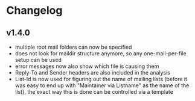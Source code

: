 # Changelog

## v1.4.0

 - multiple root mail folders can now be specified
 - does not look for maildir structure anymore, so any one-mail-per-file setup can be used
 - error messages now also show which file is causing them
 - Reply-To and Sender headers are also included in the analysis
 - List-Id is now used for figuring out the name of mailing lists (before it was easy to
   end up with "Maintainer via Listname" as the name of the list), the exact way this is
   done can be controlled via a template
